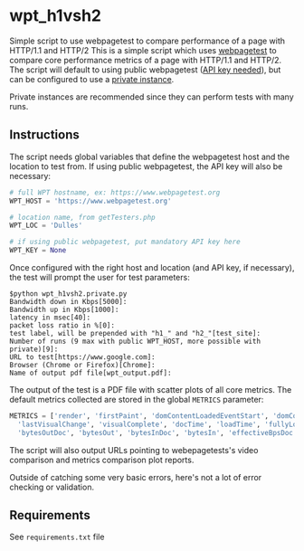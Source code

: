 # wpt_h1vsh2
Simple script to use webpagetest to compare performance of a page with HTTP/1.1 and HTTP/2
This is a simple script which uses [webpagetest](https://www.webpagetest.org/) to compare core performance metrics of a page with HTTP/1.1 and HTTP/2. The script will default to using public webpagetest ([API key needed](https://www.webpagetest.org/getkey.php)), but can be configured to use a [private instance](https://sites.google.com/a/webpagetest.org/docs/private-instances). 

Private instances are recommended since they can perform tests with many runs.

## Instructions
The script needs global variables that define the webpagetest host and the location to test from.  If using public webpagetest, the API key will also be necessary:

```python
# full WPT hostname, ex: https://www.webpagetest.org
WPT_HOST = 'https://www.webpagetest.org'

# location name, from getTesters.php
WPT_LOC = 'Dulles'

# if using public webpagetest, put mandatory API key here
WPT_KEY = None
```

Once configured with the right host and location (and API key, if necessary), the test will prompt the user for test parameters:

```
$python wpt_h1vsh2.private.py
Bandwidth down in Kbps[5000]:
Bandwidth up in Kbps[1000]:
latency in msec[40]:
packet loss ratio in %[0]:
test label, will be prepended with "h1_" and "h2_"[test_site]:
Number of runs (9 max with public WPT_HOST, more possible with private)[9]:
URL to test[https://www.google.com]:
Browser (Chrome or Firefox)[Chrome]:
Name of output pdf file[wpt_output.pdf]:
```

The output of the test is a PDF file with scatter plots of all core metrics.  The default metrics collected are stored in the global `METRICS` parameter:

```python
METRICS = ['render', 'firstPaint', 'domContentLoadedEventStart', 'domContentLoadedEventEnd',
  'lastVisualChange', 'visualComplete', 'docTime', 'loadTime', 'fullyLoaded', 'SpeedIndex',
  'bytesOutDoc', 'bytesOut', 'bytesInDoc', 'bytesIn', 'effectiveBpsDoc', 'effectiveBps']
```

The script will also output URLs pointing to webepagetests's video comparison and metrics comparison plot reports.

Outside of catching some very basic errors, here's not a lot of error checking or validation.

## Requirements
See `requirements.txt` file
